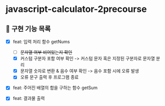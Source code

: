 # javascript-calculator-2precourse

## 🚀 구현 기능 목록

- [x] feat: 입력 처리 함수 getNums
  - [ ] ~~문자열 여부 비어있는지 확인~~
  - [x] 커스텀 구분자 포함 여부 확인 -> 커스텀 문자 혹은 지정된 구분자로 문자열 분리
  - [x] 문자열 숫자로 변환 & 음수 여부 확인 -> 음수 포함 시에 오류 발생
  - [x] 오류 문구 출력 후 프로그램 종료

- [x] feat: 주어진 배열의 합을 구하는 함수 getSum
- [x] feat: 결과물 출력
  